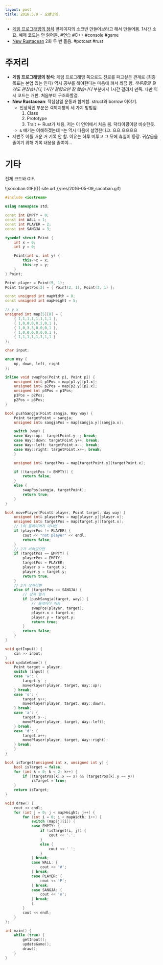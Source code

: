 ```yaml
---
layout: post
title: 2016.5.9 - 오랜만에.
---
```


- [게임 프로그래밍의 정석](http://www.hanbit.co.kr/store/books/look.php?p_code=B9727823975) 앞페이지의 소코반 만들어보라고 해서 만들어봄. 1시간 소요. 예제 코드는 안 읽어봄. #연습 #C++ #console #game
- [New Rustacean](http://www.newrustacean.com/) 2화 두 번 들음. #potcast #rust

# 주저리

- **게임 프로그래밍의 정석**: 게임 프로그래밍 쪽으로도 진로를 파고싶은 관계로 (최종 목표는 본업 있는 인디) 역시 공부를 해야한다는 마음에 펴서 쬐끔 함. *하루종일 걸려도 괜찮습니다, 1시간 걸렸으면 잘 했습니다* 부분에서 1시간 걸려서 만족. 다만 역시 코드는 개판. 처음부터 구조화할걸.
- **New Rustacean**: 작심삼일 운동과 함께함. struct와 borrow 이야기.
  - 인상적인 부분은 객체지향의 세 가지 방법임.
    1. Class
    2. Prototype
    3. Trait ← Rust가 채용, 저는 이 언어에서 처음 봄. 덕타이핑이랑 비슷한듯.
  - `&` 얘기는 이해하겠는데 `*`는 역시 다음에 설명한다고. 으으 으으으으
- 저번주 이틀 배운 거 기록 안 함. 이유는 하루 미루고 그 뒤에 휴일이 등장. 귀찮음을 줄이기 위해 기록 내용을 줄여야...

# 기타

전체 코드와 GIF.

![socoban GIF]({{ site.url }}/res/2016-05-09_socoban.gif)

```cpp
#include <iostream>

using namespace std;

const int EMPTY = 0;
const int WALL = 1;
const int PLAYER = 2;
const int SANGJA = 3;

typedef struct Point {
	int x = 0;
	int y = 0;

	Point(int x, int y) {
		this->x = x;
		this->y = y;
	}
} Point;

Point player = Point(5, 1);
Point targetPos[2] = { Point(2, 1), Point(3, 1) };

const unsigned int mapWidth = 8;
const unsigned int mapHeight = 5;

// y x
unsigned int map[5][8] = {
	{ 1,1,1,1,1,1,1,1 },
	{ 1,0,0,0,0,2,0,1 },
	{ 1,0,3,3,0,0,0,1 },
	{ 1,0,0,0,0,0,0,1 },
	{ 1,1,1,1,1,1,1,1 }
};

char input;

enum Way {
	up, down, left, right
};

inline void swapPos(Point p1, Point p2) {
	unsigned int& p1Pos = map[p1.y][p1.x];
	unsigned int& p2Pos = map[p2.y][p2.x];
	unsigned int p3Pos = p1Pos;
	p1Pos = p2Pos;
	p2Pos = p3Pos;
}

bool pushSangja(Point sangja, Way way) {
	Point targetPoint = sangja;
	unsigned int& sangjaPos = map[sangja.y][sangja.x];

	switch (way) {
	case Way::up:  targetPoint.y--; break;
	case Way::down: targetPoint.y++; break;
	case Way::left: targetPoint.x--; break;
	case Way::right: targetPoint.x++; break;
	}

	unsigned int& targetPos = map[targetPoint.y][targetPoint.x];

	if ((targetPos != EMPTY)) {
		return false;
	}
	else {
		swapPos(sangja, targetPoint);
		return true;
	}
}

bool movePlayer(Point& player, Point target, Way way) {
	unsigned int& playerPos = map[player.y][player.x];
	unsigned int& targetPos = map[target.y][target.x];
	// 1이 플레이어가 아니면
	if (playerPos != PLAYER) {
		cout << "not player" << endl;
		return false;
	}
	// 2가 비어있으면
	if (targetPos == EMPTY) {
		playerPos = EMPTY;
		targetPos = PLAYER;
		player.x = target.x;
		player.y = target.y;
		return true;
	}
	// 2가 상자이면
	else if (targetPos == SANGJA) {
		// 상자 밀기
		if (pushSangja(target, way)) {
			// 플레이어 이동
			swapPos(player, target);
			player.x = target.x;
			player.y = target.y;
			return true;
		}
		return false;
	}
}

void getInput() {
	cin >> input;
}
void updateGame() {
	Point target = player;
	switch (input) {
	case 'w': {
		target.y--;
		movePlayer(player, target, Way::up);
	} break;
	case 's': {
		target.y++;
		movePlayer(player, target, Way::down);
	} break;
	case 'a': {
		target.x--;
		movePlayer(player, target, Way::left);
	} break;
	case 'd': {
		target.x++;
		movePlayer(player, target, Way::right);
	} break;
	}
}

bool isTarget(unsigned int x, unsigned int y) {
	bool isTarget = false;
	for (int k = 0; k < 2; k++) {
		if ((targetPos[k].x == x) && (targetPos[k].y == y))
			isTarget = true;
	}
	return isTarget;
}

void draw() {
	cout << endl;
	for (int j = 0; j < mapHeight; j++) {
		for (int i = 0; i < mapWidth; i++) {
			switch (map[j][i]) {
			case EMPTY: {
				if (isTarget(i, j)) {
					cout << '.';
				}
				else {
					cout << ' ';
				}
			} break;
			case WALL: {
				cout << '#';
			} break;
			case PLAYER: {
				cout << 'P';
			} break;
			case SANGJA: {
				cout << 'o';
			} break;
			}
		}
		cout << endl;
	}
};

int main() {
	while (true) {
		getInput();
		updateGame();
		draw();
	}
}
```
